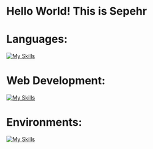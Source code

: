 # Hello World! This is Sepehr
# Languages:
[![My Skills](https://skillicons.dev/icons?i=python,java,js,php,ts,cs,cpp,c,bash&theme=light)](https://skillicons.dev)

# Web Development:
[![My Skills](https://skillicons.dev/icons?i=html,css,nodejs,express,react,flask,django,jquery&theme=light)](https://skillicons.dev)

# Environments:
[![My Skills](https://skillicons.dev/icons?i=linux,git,github,azure,aws&theme=light)](https://skillicons.dev)
